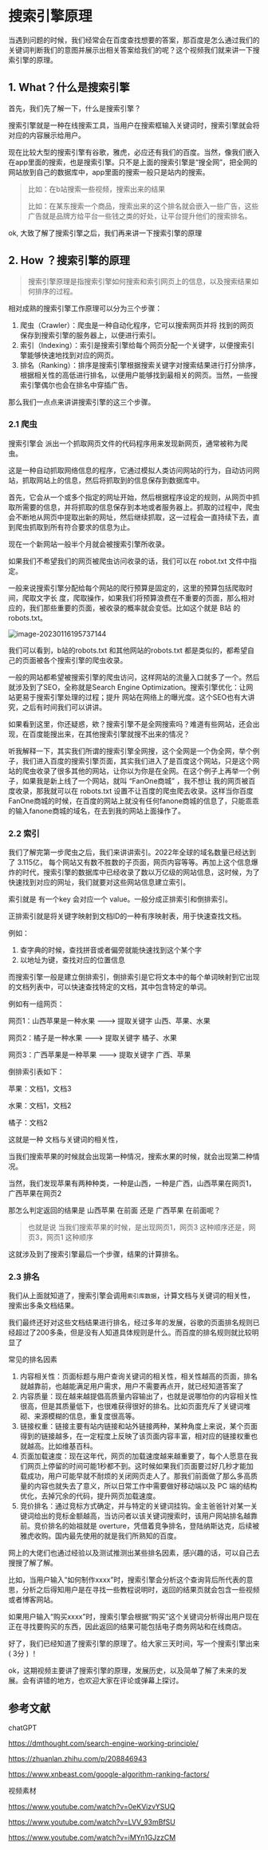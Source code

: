 # 搜索引擎原理

当遇到问题的时候，我们经常会在百度查找想要的答案，那百度是怎么通过我们的关键词判断我们的意图并展示出相关答案给我们的呢？这个视频我们就来讲一下搜索引擎的原理。



## 1. What？什么是搜索引擎

首先，我们先了解一下，什么是搜索引擎？

搜索引擎就是一种在线搜索工具，当用户在搜索框输入关键词时，搜索引擎就会将对应的内容展示给用户。

现在比较大型的搜索引擎有谷歌，雅虎，必应还有我们的百度。当然，像我们嵌入在app里面的搜索，也是搜索引擎。只不是上面的搜索引擎是“搜全网”，把全网的网站放到自己的数据库中，app里面的搜索一般只是站内的搜索。

 

> 比如：在b站搜索一些视频，搜索出来的结果
>
> 比如：在某东搜索一个商品，搜索出来的这个排名就会嵌入一些广告，这些广告就是品牌方给平台一些钱之类的好处，让平台提升他们的搜索排名。

ok, 大致了解了搜索引擎之后，我们再来讲一下搜索引擎的原理



## 2. How ？搜索引擎的原理

> 搜索引擎原理是指搜索引擎如何搜索和索引网页上的信息，以及搜索结果如何排序的过程。

相对成熟的搜索引擎工作原理可以分为三个步骤：  

1. 爬虫（Crawler）：爬虫是一种自动化程序，它可以搜索网页并将 找到的网页 保存到搜索引擎的服务器上，以便进行索引。
2. 索引（Indexing）：索引是搜索引擎给每个网页分配一个关键字，以便搜索引擎能够快速地找到对应的网页。
3. 排名（Ranking）：排序是搜索引擎根据搜索关键字对搜索结果进行打分排序，根据相关性的高低进行排名，以便用户能够找到最相关的网页。当然，一些搜索引擎偶尔也会在排名中穿插广告。

 

那么我们一点点来讲讲搜索引擎的这三个步骤。 

### 2.1 爬虫

搜索引擎会 派出一个抓取网页文件的代码程序用来发现新网页，通常被称为爬虫。

这是一种自动抓取网络信息的程序，它通过模拟人类访问网站的行为，自动访问网站，抓取网站上的信息，然后将抓取到的信息保存到数据库中。

首先，它会从一个或多个指定的网址开始，然后根据程序设定的规则，从网页中抓取所需要的信息，并将抓取的信息保存到本地或者服务器上。抓取的过程中，爬虫会不断地从网页中提取出新的网址，然后继续抓取，这一过程会一直持续下去，直到爬虫抓取到所有符合要求的信息为止。

现在一个新网站一般半个月就会被搜索引擎所收录。

如果我们不希望我们的网页被爬虫访问收录的话，我们可以在 robot.txt 文件中指定。 

一般来说搜索引擎分配给每个网站的爬行预算是固定的，这里的预算包括爬取时间，爬取文字长 度，爬取操作，如果我们将预算浪费在不重要的页面，那么相对应的，我们那些重要的页面，被收录的概率就会变低。比如这个就是 B站 的 robots.txt。

![image-20230116195737144](https://raw.githubusercontent.com/CremeU/cloud-img/main/image-20230116195737144.png)



我们可以看到，b站的robots.txt 和其他网站的robots.txt 都是类似的，都希望自己的页面被各个搜索引擎的爬虫收录。

一般的网站都希望被搜索引擎的爬虫访问，这样网站的流量入口就多了一个。然后就涉及到了SEO，全称就是Search Engine Optimization。搜索引擎优化：让网站更易于搜索引擎处理的过程；提升 网站在网络上的曝光度。这个SEO也有大讲究，之后有时间我们可以讲讲。



如果看到这里，你还疑惑，欸？搜索引擎不是全网搜索吗？难道有些网站，还会出现，在百度能搜出来，在其他搜索引擎就搜不出来的情况？ 

听我解释一下，其实我们所谓的搜索引擎全网搜，这个全网是一个伪全网，举个例子，我们进入百度的搜索引擎页面，其实我们进入了是百度这个网站，只是这个网站的爬虫收录了很多其他的网站，让你以为你是在全网。在这个例子上再举一个例子，如果我是新上线了一个网站，就叫 “FanOne商城” ，我不想让 我的网页被百度收录，那我就可以在 robots.txt 设置不让百度的爬虫爬去收录。这样当你百度 FanOne商城的时候，在百度的网站上就没有任何fanone商城的信息了，只能乖乖的输入fanone商城的域名，在去到我的网站上面操作了。



### 2.2 索引

我们了解完第一步爬虫之后，我们来讲讲索引。2022年全球的域名数量已经达到了 3.115亿， 每个网站又有数不胜数的子页面，网页内容等等。再加上这个信息爆炸的时代，搜索引擎的数据库中已经收录了数以万亿级的网站信息，这时候，为了快速找到对应的网址，我们就要对这些网站信息建立索引。

索引就是 有一个key 会对应一个 value。一般分成正排索引和倒排索引。 

正排索引就是将关键字映射到文档ID的一种有序映射表，用于快速查找文档。

例如：

1. 查字典的时候，查找拼音或者偏旁就能快速找到这个某个字 
2. 以地址为键，查找对应的位置信息



而搜索引擎一般是建立倒排索引，倒排索引是它将文本中的每个单词映射到它出现的文档列表中，可以快速查找特定的文档，其中包含特定的单词。

例如有一组网页： 

网页1：山西苹果是一种水果 ---> 提取关键字 山西、苹果、水果  

网页2：橘子是一种水果 ---> 提取关键字 橘子、水果 

网页3：广西苹果是一种苹果 ---> 提取关键字 广西、苹果

倒排索引表如下：  

苹果：文档1，文档3 

水果：文档1，文档2 

橘子：文档2 

这就是一种 文档与关键词的相关性，

当我们搜索苹果的时候就会出现第一种情况，搜索水果的时候，就会出现第二种情况。

当然，我们发现苹果有两种种类，一种是山西，一种是广西，山西苹果在网页1，广西苹果在网页2

那怎么判定返回的结果是 山西苹果 在前面 还是 广西苹果 在前面呢？

> 也就是说 当我们搜索苹果的时候，是出现网页1，网页3 这种顺序还是，网页3，网页1 这种顺序 

这就涉及到了搜索引擎最后一个步骤，结果的计算排名。

### 2.3 排名

我们从上面就知道了，搜索引擎会调用``索引库数据``，计算文档与关键词的相关性，搜索出多条文档结果。

我们最终还好对这些文档结果进行排名，经过多年的发展，谷歌的页面排名规则已经超过了200多条，但是没有人知道具体规则是什么。而百度的排名规则就比较明显了

常见的排名因素 

1. 内容相关性：页面标题与用户查询关键词的相关性，相关性越高的页面，排名就越靠前，也越能满足用户需求，用户不需要再点开，就已经知道答案了
2.  内容质量：现在越来越提倡高质量内容输出了，也就是说哪怕你的内容相关性很高，但是其质量低下，也很难获得很好的排名。比如页面充斥了关键词堆砌、来源模糊的信息，重复度很高等。
3. 链接权重：链接主要有站内链接和站外链接两种，某种角度上来说，某个页面得到的链接越多，在一定程度上反映了该页面内容丰富，相对应的链接权重也就越高。比如维基百科。
4. 页面加载速度：现在这年代，网页的加载速度越来越重要了，每个人愿意在我们网页上停留的时间可能1秒都不到。这时候如果我们页面要过好几秒才能加载成功，用户可能早就不耐烦的关闭网页走人了。那我们前面做了那么多高质量的内容也就失去了意义，所以日常工作中需要做好移动端以及 PC 端的结构优化，去掉冗余的代码，提升网页加载速度。
5. 竞价排名：通过竞标方式确定，并与特定的关键词挂钩。金主爸爸针对某一关键词给出的竞标金额越高，当访问者以该关键词搜索时，该用户网站排名越靠前。竞价排名的始祖就是 overture，凭借着竞争排名，登陆纳斯达克，后续被雅虎收购。国内最先使用的就是我们所熟知的百度。  

网上的大佬们也通过经验以及测试推测出某些排名因素，感兴趣的话，可以自己去搜搜了解了解。

比如，当用户输入“如何制作xxxx”时，搜索引擎会分析这个查询背后所代表的意思，分析之后得知用户是在寻找一些教程说明时，返回的结果页就会包含一些视频或者博客网站。

如果用户输入“购买xxxx”时，搜索引擎会根据“购买”这个关键词分析得出用户现在正在寻找要购买的东西，因此返回的结果可能包括电子商务网站和在线商店。



好了，我们已经知道了搜索引擎的原理了。给大家三天时间，写一个搜索引擎出来 ( 3分 ) ！




ok，这期视频主要讲了搜索引擎的原理，发展历史，以及简单了解了未来的发展。会有讲错的地方，也欢迎大家在评论或弹幕上探讨。



## 参考文献

chatGPT

https://dmthought.com/search-engine-working-principle/

https://zhuanlan.zhihu.com/p/208846943

https://www.xnbeast.com/google-algorithm-ranking-factors/



视频素材

https://www.youtube.com/watch?v=0eKVizvYSUQ

https://www.youtube.com/watch?v=LVV_93mBfSU

https://www.youtube.com/watch?v=iMYn1GJzzCM







